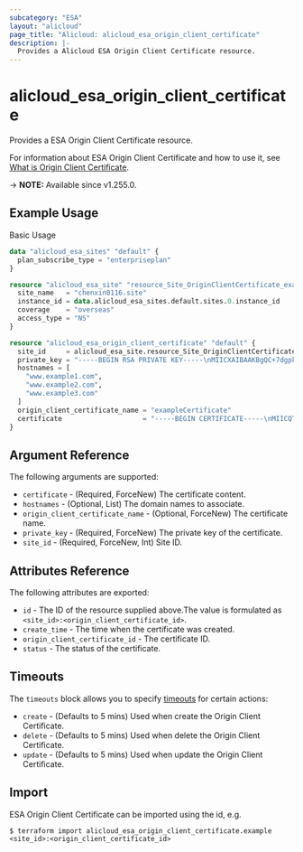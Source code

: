 ```yaml
---
subcategory: "ESA"
layout: "alicloud"
page_title: "Alicloud: alicloud_esa_origin_client_certificate"
description: |-
  Provides a Alicloud ESA Origin Client Certificate resource.
---
```


# alicloud_esa_origin_client_certificate

Provides a ESA Origin Client Certificate resource.



For information about ESA Origin Client Certificate and how to use it, see [What is Origin Client Certificate](https://next.api.alibabacloud.com/document/ESA/2024-09-10/UploadOriginClientCertificate).

-> **NOTE:** Available since v1.255.0.

## Example Usage

Basic Usage

```terraform
data "alicloud_esa_sites" "default" {
  plan_subscribe_type = "enterpriseplan"
}

resource "alicloud_esa_site" "resource_Site_OriginClientCertificate_example" {
  site_name   = "chenxin0116.site"
  instance_id = data.alicloud_esa_sites.default.sites.0.instance_id
  coverage    = "overseas"
  access_type = "NS"
}

resource "alicloud_esa_origin_client_certificate" "default" {
  site_id     = alicloud_esa_site.resource_Site_OriginClientCertificate_example.id
  private_key = "-----BEGIN RSA PRIVATE KEY-----\nMIICXAIBAAKBgQC+7dgpkQifIqzOU6KNkFRjZtMZOoN7/ihNf/BrYcPhLQSkcPOf\nUsTP/qvH0u965GnYFiAoK3uWGQo9aCBuoawRFKNBa9ZpJVyVbamBWTBQ/Fxsforq\n9jJNR7OWA3fxvDxgwyEkv0qsnh1zaOkjyUlxFYwDiFxZ1/RHAj/SABCubQIDAQAB\nAoGADiobBUprN1MdOtldj98LQ6yXMKH0qzg5yTYaofzIyWXLmF+A02sSitO77sEp\nXxae+5b4n8JKEuKcrd2RumNoHmN47iLQ0M2eodjUQ96kzm5Esq6nln62/NF5KLuK\nJDw63nTsg6K0O+gQZv4SYjZAL3cswSmeQmvmcoNgArfcaoECQQDgYy6S91ZIUsLx\n6BB3tW+x7APYnvKysYbcKUEP8AutZSo4hdMfPQkOD0LwP5dWsrNippDWjNDiPZmt\nVKuZDoDdAkEA2dPxy1eQeJsRYTZmTWIuh3UY9xlL3G9skcSOM4LbFidroHWW9UDJ\nJDSSEMH2+/4quYTdPr28cj7RCjqL0brC0QJABXDCL1QJ5oUDLwRWaeCfTawQR89K\nySRexbXGWxGR5uleBbLQ9J/xOUMLd3HDRJnemZS6TElrwyCFOlukMXjVjQJBALr5\nQC0opmu/vzVQepOl2QaQrrM7VXCLfAfLTbxNcD0d7TY4eTFfQMgBD/euZpB65LWF\npFs8hcsSvGApTObjhmECQEydB1zzjU6kH171XlXCtRFnbORu2IB7rMsDP2CBPHyR\ntYBjBNVHIUGcmrMVFX4LeMuvvmUyzwfgLmLchHxbDP8=\n-----END RSA PRIVATE KEY-----\n"
  hostnames = [
    "www.example1.com",
    "www.example2.com",
    "www.example3.com"
  ]
  origin_client_certificate_name = "exampleCertificate"
  certificate                    = "-----BEGIN CERTIFICATE-----\nMIICQTCCAaoCCQCFfdyqahygLzANBgkqhkiG9w0BAQUFADBlMQswCQYDVQQGEwJj\nbjEQMA4GA1UECAwHYmVpamluZzEQMA4GA1UEBwwHYmVpamluZzERMA8GA1UECgwI\nYWxpY2xvdWQxEDAOBgNVBAsMB2FsaWJhYmExDTALBgNVBAMMBHRlc3QwHhcNMjAw\nODA2MTAwMDAyWhcNMzAwODA0MTAwMDAyWjBlMQswCQYDVQQGEwJjbjEQMA4GA1UE\nCAwHYmVpamluZzEQMA4GA1UEBwwHYmVpamluZzERMA8GA1UECgwIYWxpY2xvdWQx\nEDAOBgNVBAsMB2FsaWJhYmExDTALBgNVBAMMBHRlc3QwgZ8wDQYJKoZIhvcNAQEB\nBQADgY0AMIGJAoGBAL7t2CmRCJ8irM5Too2QVGNm0xk6g3v+KE1/8Gthw+EtBKRw\n859SxM/+q8fS73rkadgWICgre5YZCj1oIG6hrBEUo0Fr1mklXJVtqYFZMFD8XGx+\niur2Mk1Hs5YDd/G8PGDDISS/SqyeHXNo6SPJSXEVjAOIXFnX9EcCP9IAEK5tAgMB\nAAEwDQYJKoZIhvcNAQEFBQADgYEAavYdM9s5jLFP9/ZPCrsRuRsjSJpe5y9VZL+1\n+Ebbw16V0xMYaqODyFH1meLRW/A4xUs15Ny2vLYOW15Mriif7Sixty3HUedBFa4l\ny6/gQ+mBEeZYzMaTTFgyzEZDMsfZxwV9GKfhOzAmK3jZ2LDpHIhnlJN4WwVf0lME\npCPDN7g=\n-----END CERTIFICATE-----\n"
}
```

## Argument Reference

The following arguments are supported:
* `certificate` - (Required, ForceNew) The certificate content.
* `hostnames` - (Optional, List) The domain names to associate.
* `origin_client_certificate_name` - (Optional, ForceNew) The certificate name.
* `private_key` - (Required, ForceNew) The private key of the certificate.
* `site_id` - (Required, ForceNew, Int) Site ID.

## Attributes Reference

The following attributes are exported:
* `id` - The ID of the resource supplied above.The value is formulated as `<site_id>:<origin_client_certificate_id>`.
* `create_time` - The time when the certificate was created.
* `origin_client_certificate_id` - The certificate ID.
* `status` - The status of the certificate.

## Timeouts

The `timeouts` block allows you to specify [timeouts](https://developer.hashicorp.com/terraform/language/resources/syntax#operation-timeouts) for certain actions:
* `create` - (Defaults to 5 mins) Used when create the Origin Client Certificate.
* `delete` - (Defaults to 5 mins) Used when delete the Origin Client Certificate.
* `update` - (Defaults to 5 mins) Used when update the Origin Client Certificate.

## Import

ESA Origin Client Certificate can be imported using the id, e.g.

```shell
$ terraform import alicloud_esa_origin_client_certificate.example <site_id>:<origin_client_certificate_id>
```